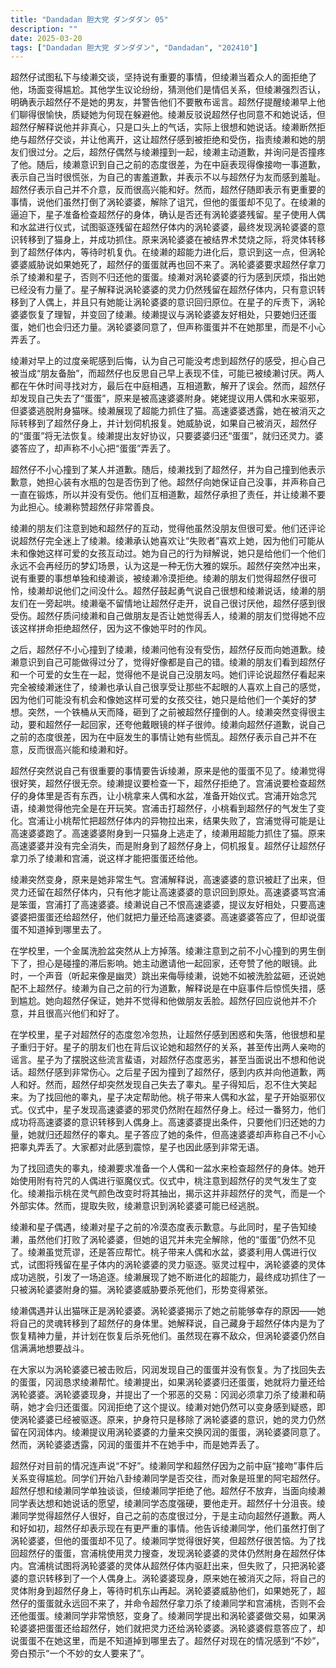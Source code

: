 ```yaml
---
title: "Dandadan 胆大党 ダンダダン 05"
description: ""
date: 2025-03-20
tags: ["Dandadan 胆大党 ダンダダン", "Dandadan", "202410"]
---
```


超然仔试图私下与绫濑交谈，坚持说有重要的事情，但绫濑当着众人的面拒绝了他，场面变得尴尬。其他学生议论纷纷，猜测他们是情侣关系，但绫濑强烈否认，明确表示超然仔不是她的男友，并警告他们不要散布谣言。超然仔提醒绫濑早上他们聊得很愉快，质疑她为何现在躲避他。绫濑反驳说超然仔也同意不和她说话，但超然仔解释说他并非真心，只是口头上的气话，实际上很想和她说话。绫濑断然拒绝与超然仔交谈，并让他离开，这让超然仔感到被拒绝和受伤，指责绫濑和她的朋友们很过分。之后，超然仔偶然与绫濑撞到一起，绫濑主动道歉，并询问是否撞疼了他。随后，绫濑意识到自己之前的态度很差，为在中庭表现得像接吻一事道歉，表示自己当时很慌张，为自己的害羞道歉，并表示不以与超然仔为友而感到羞耻。超然仔表示自己并不介意，反而很高兴能和好。然而，超然仔随即表示有更重要的事情，说他们虽然打倒了涡轮婆婆，解除了诅咒，但他的蛋蛋却不见了。在绫濑的逼迫下，星子准备检查超然仔的身体，确认是否还有涡轮婆婆残留。星子使用人偶和水盆进行仪式，试图驱逐残留在超然仔体内的涡轮婆婆，最终发现涡轮婆婆的意识转移到了猫身上，并成功抓住。原来涡轮婆婆在被结界术焚烧之际，将灵体转移到了超然仔体内，等待时机复仇。在绫濑的超能力进化后，意识到这一点，但涡轮婆婆威胁说如果她死了，超然仔的蛋蛋就再也回不来了。涡轮婆婆要求超然仔拿刀杀了绫濑和星子，否则不归还他的蛋蛋。绫濑对涡轮婆婆的行为感到厌烦，指出她已经没有力量了。星子解释说涡轮婆婆的灵力仍然残留在超然仔体内，只有意识转移到了人偶上，并且只有她能让涡轮婆婆的意识回归原位。在星子的斥责下，涡轮婆婆恢复了理智，并变回了绫濑。绫濑提议与涡轮婆婆友好相处，只要她归还蛋蛋，她们也会归还力量。涡轮婆婆同意了，但声称蛋蛋并不在她那里，而是不小心弄丢了。

绫濑对早上的过度亲昵感到后悔，认为自己可能没考虑到超然仔的感受，担心自己被当成“朋友备胎”，而超然仔也反思自己早上表现不佳，可能已被绫濑讨厌。两人都在午休时间寻找对方，最后在中庭相遇，互相道歉，解开了误会。然而，超然仔却发现自己失去了“蛋蛋”，原来是被高速婆婆附身。姥姥提议用人偶和水来驱邪，但婆婆逃脱附身猫咪。绫濑展现了超能力抓住了猫。高速婆婆透露，她在被消灭之际转移到了超然仔身上，并计划伺机报复。她威胁说，如果自己被消灭，超然仔的“蛋蛋”将无法恢复。绫濑提出友好协议，只要婆婆归还“蛋蛋”，就归还灵力。婆婆答应了，却声称不小心把“蛋蛋”弄丢了。

超然仔不小心撞到了某人并道歉。随后，绫濑找到了超然仔，并为自己撞到他表示歉意，她担心装有水瓶的包是否伤到了他。超然仔向她保证自己没事，并声称自己一直在锻炼，所以并没有受伤。他们互相道歉，超然仔承担了责任，并让绫濑不要为此担心。绫濑称赞超然仔非常善良。

绫濑的朋友们注意到她和超然仔的互动，觉得他虽然没朋友但很可爱。他们还评论说超然仔完全迷上了绫濑。绫濑承认她喜欢让“失败者”喜欢上她，因为他们可能从未和像她这样可爱的女孩互动过。她为自己的行为辩解说，她只是给他们一个他们永远不会再经历的梦幻场景，认为这是一种无伤大雅的娱乐。超然仔突然冲出来，说有重要的事想单独和绫濑谈，被绫濑冷漠拒绝。绫濑的朋友们觉得超然仔很可怜，绫濑却说他们之间没什么。超然仔鼓起勇气说自己很想和绫濑说话，绫濑的朋友们在一旁起哄。绫濑毫不留情地让超然仔走开，说自己很讨厌他，超然仔感到很受伤。超然仔质问绫濑和自己做朋友是否让她觉得丢人，绫濑的朋友们觉得她不应该这样拼命拒绝超然仔，因为这不像她平时的作风。

之后，超然仔不小心撞到了绫濑，绫濑问他有没有受伤，超然仔反而向她道歉。绫濑意识到自己可能做得过分了，觉得好像都是自己的错。绫濑的朋友们看到超然仔和一个可爱的女生在一起，觉得他不是说自己没朋友吗。她们评论说超然仔看起来完全被绫濑迷住了，绫濑也承认自己很享受让那些不起眼的人喜欢上自己的感觉，因为他们可能没有机会和像她这样可爱的女孩交往，她只是给他们一个美好的梦想。突然，一个铁桶从天而降，砸到了之前被超然仔撞倒的人。绫濑突然变得很主动，要和超然仔一起回家，还夸他戴眼镜的样子很帅。绫濑向超然仔道歉，说自己之前的态度很差，因为在中庭发生的事情让她有些慌乱。超然仔表示自己并不在意，反而很高兴能和绫濑和好。

超然仔突然说自己有很重要的事情要告诉绫濑，原来是他的蛋蛋不见了。绫濑觉得很好笑，超然仔很无奈。绫濑提议要检查一下，超然仔拒绝了。宫浦说要检查超然仔的身体里是否有东西，让小桃拿来人偶和水盆，准备开始仪式。宫浦开始念咒语，绫濑觉得他完全是在开玩笑。宫浦击打超然仔，小桃看到超然仔的气发生了变化。宫浦让小桃帮忙把超然仔体内的异物拉出来，结果失败了，宫浦觉得可能是让高速婆婆跑了。高速婆婆附身到一只猫身上逃走了，绫濑用超能力抓住了猫。原来高速婆婆并没有完全消失，而是附身到了超然仔身上，伺机报复。超然仔让超然仔拿刀杀了绫濑和宫浦，说这样才能把蛋蛋还给他。

绫濑突然变身，原来是她非常生气。宫浦解释说，高速婆婆的意识被赶了出来，但灵力还留在超然仔体内，只有他才能让高速婆婆的意识回到原处。高速婆婆骂宫浦是笨蛋，宫浦打了高速婆婆。绫濑说自己不恨高速婆婆，提议友好相处，只要高速婆婆把蛋蛋还给超然仔，他们就把力量还给高速婆婆。高速婆婆答应了，但却说蛋蛋不知道掉到哪里去了。

在学校里，一个金属洗脸盆突然从上方掉落。绫濑注意到之前不小心撞到的男生倒下了，担心是碰撞的滞后影响。她主动邀请他一起回家，还夸赞了他的眼镜。此时，一个声音（听起来像是幽灵）跳出来侮辱绫濑，说她不如被洗脸盆砸，还说她配不上超然仔。绫濑为自己之前的行为道歉，解释说是在中庭事件后惊慌失措，感到尴尬。她向超然仔保证，她并不觉得和他做朋友丢脸。超然仔回应说他并不介意，并且很高兴他们和好了。

在学校里，星子对超然仔的态度忽冷忽热，让超然仔感到困惑和失落，他很想和星子重归于好。星子的朋友们也在背后议论她和超然仔的关系，甚至传出两人亲吻的谣言。星子为了摆脱这些流言蜚语，对超然仔态度恶劣，甚至当面说出不想和他说话。超然仔感到非常伤心。之后星子因为撞到了超然仔，感到内疚并向他道歉，两人和好。然而，超然仔却突然发现自己失去了睾丸。星子得知后，忍不住大笑起来。为了找回他的睾丸，星子决定帮助他。桃子带来人偶和水盆，星子开始驱邪仪式。仪式中，星子发现高速婆婆的邪灵仍然附在超然仔身上。经过一番努力，他们成功将高速婆婆的意识转移到人偶身上。高速婆婆提出条件，只要他们归还她的力量，她就归还超然仔的睾丸。星子答应了她的条件，但高速婆婆却声称自己不小心把睾丸弄丢了。大家都对此感到震惊，星子也因此感到非常无语。

为了找回遗失的睾丸，绫濑要求准备一个人偶和一盆水来检查超然仔的身体。她开始使用附有符咒的人偶进行驱魔仪式。仪式中，桃注意到超然仔的灵气发生了变化。绫濑指示桃在灵气颜色改变时将其抽出，揭示这并非超然仔的灵气，而是一个外部实体。然而，提取失败，绫濑意识到涡轮婆婆可能已经逃脱。

绫濑和星子偶遇，绫濑对星子之前的冷漠态度表示歉意。与此同时，星子告知绫濑，虽然他们打败了涡轮婆婆，但她的诅咒并未完全解除，他的“蛋蛋”仍然不见了。绫濑虽觉荒谬，还是答应帮忙。桃子带来人偶和水盆，婆婆利用人偶进行仪式，试图将残留在星子体内的涡轮婆婆的灵力驱逐。驱灵过程中，涡轮婆婆的灵体成功逃脱，引发了一场追逐。绫濑展现了她不断进化的超能力，最终成功抓住了一只被涡轮婆婆附身的猫。涡轮婆婆威胁要杀死他们，形势变得紧张。

绫濑偶遇并认出猫咪正是涡轮婆婆。涡轮婆婆揭示了她之前能够幸存的原因——她将自己的灵魂转移到了超然仔的身体里。她解释说，自己藏身于超然仔体内是为了恢复精神力量，并计划在恢复后杀死他们。虽然现在寡不敌众，但涡轮婆婆仍然自信满满地想要战斗。

在大家以为涡轮婆婆已被击败后，冈润发现自己的蛋蛋并没有恢复。为了找回失去的蛋蛋，冈润恳求绫濑帮忙。绫濑提出，如果涡轮婆婆归还蛋蛋，她就将力量还给涡轮婆婆。涡轮婆婆现身，并提出了一个邪恶的交易：冈润必须拿刀杀了绫濑和萌萌，她才会归还蛋蛋。冈润拒绝了这个提议。绫濑对她仍然可以变身感到疑惑，即使涡轮婆婆已经被驱逐。原来，护身符只是移除了涡轮婆婆的意识，她的灵力仍然留在冈润体内。绫濑提议用涡轮婆婆的力量来交换冈润的蛋蛋，涡轮婆婆同意了。然而，涡轮婆婆透露，冈润的蛋蛋并不在她手中，而是她弄丢了。

超然仔对目前的情况连声说“不好”。绫濑同学和超然仔因为之前中庭“接吻”事件后关系变得尴尬。同学们开始八卦绫濑同学是否交往，而对象是班里的阿宅超然仔。超然仔想和绫濑同学单独谈谈，但绫濑同学拒绝了他。超然仔不放弃，当面向绫濑同学表达想和她说话的愿望，绫濑同学态度强硬，要他走开。超然仔十分沮丧。绫濑同学觉得超然仔人很好，自己之前的态度很过分，于是主动向超然仔道歉。两人和好如初，超然仔却表示现在有更严重的事情。他告诉绫濑同学，他们虽然打倒了涡轮婆婆，但他的蛋蛋却不见了。绫濑同学觉得很好笑，但超然仔很苦恼。为了找回超然仔的蛋蛋，宫浦桃使用灵力搜查，发现涡轮婆婆的灵体仍然附身在超然仔体内。宫浦桃试图将涡轮婆婆的灵体从超然仔体内驱赶出来，但失败了，只把涡轮婆婆的意识转移到了一个人偶身上。涡轮婆婆现身，原来她在被消灭之际，将自己的灵体附身到超然仔身上，等待时机东山再起。涡轮婆婆威胁他们，如果她死了，超然仔的蛋蛋就永远回不来了，并命令超然仔拿刀杀了绫濑同学和宫浦桃，否则不会还他蛋蛋。绫濑同学非常愤怒，变身了。绫濑同学提出和涡轮婆婆做交易，如果涡轮婆婆把蛋蛋还给超然仔，她们就把灵力还给涡轮婆婆。涡轮婆婆假意答应了，却说蛋蛋不在她这里，而是不知道掉到哪里去了。超然仔对现在的情况感到“不妙”，旁白预示“一个不妙的女人要来了”。